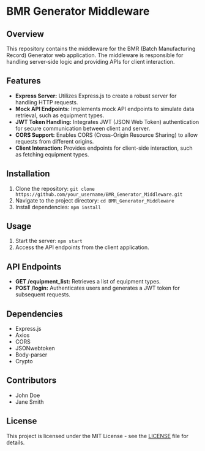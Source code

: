 # BMR Generator Middleware

## Overview
This repository contains the middleware for the BMR (Batch Manufacturing Record) Generator web application. The middleware is responsible for handling server-side logic and providing APIs for client interaction.

## Features
- **Express Server:** Utilizes Express.js to create a robust server for handling HTTP requests.
- **Mock API Endpoints:** Implements mock API endpoints to simulate data retrieval, such as equipment types.
- **JWT Token Handling:** Integrates JWT (JSON Web Token) authentication for secure communication between client and server.
- **CORS Support:** Enables CORS (Cross-Origin Resource Sharing) to allow requests from different origins.
- **Client Interaction:** Provides endpoints for client-side interaction, such as fetching equipment types.

## Installation
1. Clone the repository: `git clone https://github.com/your_username/BMR_Generator_Middleware.git`
2. Navigate to the project directory: `cd BMR_Generator_Middleware`
3. Install dependencies: `npm install`

## Usage
1. Start the server: `npm start`
2. Access the API endpoints from the client application.

## API Endpoints
- **GET /equipment_list:** Retrieves a list of equipment types.
- **POST /login:** Authenticates users and generates a JWT token for subsequent requests.

## Dependencies
- Express.js
- Axios
- CORS
- JSONwebtoken
- Body-parser
- Crypto

## Contributors
- John Doe
- Jane Smith

## License
This project is licensed under the MIT License - see the [LICENSE](LICENSE) file for details.
